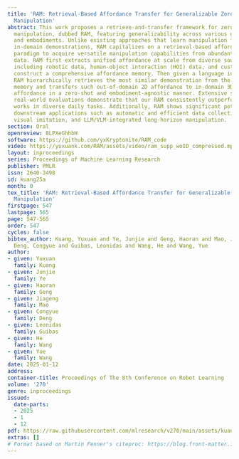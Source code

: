 ```yaml
---
title: 'RAM: Retrieval-Based Affordance Transfer for Generalizable Zero-Shot Robotic
  Manipulation'
abstract: This work proposes a retrieve-and-transfer framework for zero-shot robotic
  manipulation, dubbed RAM, featuring generalizability across various objects, environments,
  and embodiments. Unlike existing approaches that learn manipulation from expensive
  in-domain demonstrations, RAM capitalizes on a retrieval-based affordance transfer
  paradigm to acquire versatile manipulation capabilities from abundant out-of-domain
  data. RAM first extracts unified affordance at scale from diverse sources of demonstrations
  including robotic data, human-object interaction (HOI) data, and custom data to
  construct a comprehensive affordance memory. Then given a language instruction,
  RAM hierarchically retrieves the most similar demonstration from the affordance
  memory and transfers such out-of-domain 2D affordance to in-domain 3D actionable
  affordance in a zero-shot and embodiment-agnostic manner. Extensive simulation and
  real-world evaluations demonstrate that our RAM consistently outperforms existing
  works in diverse daily tasks. Additionally, RAM shows significant potential for
  downstream applications such as automatic and efficient data collection, one-shot
  visual imitation, and LLM/VLM-integrated long-horizon manipulation.
section: Oral
openreview: 8LPXeGhhbH
software: https://github.com/yxKryptonite/RAM_code
video: https://yuxuank.com/RAM/assets/video/ram_supp_woID_compressed.mp4
layout: inproceedings
series: Proceedings of Machine Learning Research
publisher: PMLR
issn: 2640-3498
id: kuang25a
month: 0
tex_title: 'RAM: Retrieval-Based Affordance Transfer for Generalizable Zero-Shot Robotic
  Manipulation'
firstpage: 547
lastpage: 565
page: 547-565
order: 547
cycles: false
bibtex_author: Kuang, Yuxuan and Ye, Junjie and Geng, Haoran and Mao, Jiageng and
  Deng, Congyue and Guibas, Leonidas and Wang, He and Wang, Yue
author:
- given: Yuxuan
  family: Kuang
- given: Junjie
  family: Ye
- given: Haoran
  family: Geng
- given: Jiageng
  family: Mao
- given: Congyue
  family: Deng
- given: Leonidas
  family: Guibas
- given: He
  family: Wang
- given: Yue
  family: Wang
date: 2025-01-12
address:
container-title: Proceedings of The 8th Conference on Robot Learning
volume: '270'
genre: inproceedings
issued:
  date-parts:
  - 2025
  - 1
  - 12
pdf: https://raw.githubusercontent.com/mlresearch/v270/main/assets/kuang25a/kuang25a.pdf
extras: []
# Format based on Martin Fenner's citeproc: https://blog.front-matter.io/posts/citeproc-yaml-for-bibliographies/
---
```

